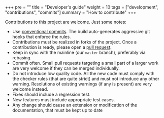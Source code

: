 +++
pre = ""
title = "Developer's guide"
weight = 10
tags = ["development", "contributions", "commits"]
summary = "How to contribute"
+++

Contributions to this project are welcome. Just some notes:

* Use [conventional commits](https://www.conventionalcommits.org/en/v1.0.0/). The build auto-generates aggressive git hooks that enforce the rules.
* Contributions must be realized in forks of the project. Once a contribution is ready, please open a [pull request](https://github.com/AlchemistSimulator/Alchemist/compare).
* Keep in sync with the mainline (our `master` branch), preferably via rebasing.
* Commit often. Small pull requests targeting a small part of a larger work are very welcome if they can be merged individually.
* Do not introduce low quality code. All the new code must comply with the checker rules (that are quite strict) and must not introduce any other warning. Resolutions of existing warnings (if any is present) are very welcome instead.
* Fixes should include a regression test.
* New features must include appropriate test cases.
* Any change should cause an extension or modification of the documentation, that must be kept up to date


